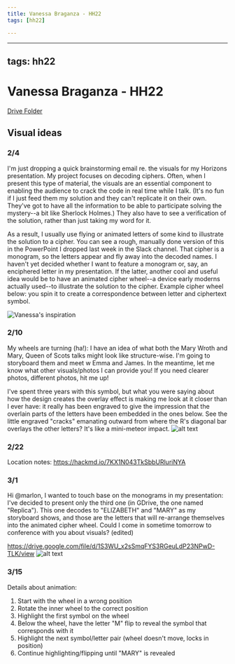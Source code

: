 ```yaml
---
title: Vanessa Braganza - HH22
tags: [hh22]

---
```


---
tags: hh22
---

# Vanessa Braganza - HH22

[Drive Folder](https://drive.google.com/drive/folders/13C5DOzdclDxrVXeriEK1qM0bpNFwc2df?usp=sharing)

## Visual ideas
### 2/4
I'm just dropping a quick brainstorming email re. the visuals for my Horizons presentation. My project focuses on decoding ciphers. Often, when I present this type of material, the visuals are an essential component to enabling the audience to crack the code in real time while I talk. (It's no fun if I just feed them my solution and they can't replicate it on their own. They've got to have all the information to be able to participate solving the mystery--a bit like Sherlock Holmes.) They also have to see a verification of the solution, rather than just taking my word for it.

As a result, I usually use flying or animated letters of some kind to illustrate the solution to a cipher. You can see a rough, manually done version of this in the PowerPoint I dropped last week in the Slack channel. That cipher is a monogram, so the letters appear and fly away into the decoded names. I haven't yet decided whether I want to feature a monogram or, say, an enciphered letter in my presentation. If the latter, another cool and useful idea would be to have an animated cipher wheel--a device early moderns actually used--to illustrate the solution to the cipher. Example cipher wheel below: you spin it to create a correspondence between letter and ciphertext symbol.

![Vanessa's inspiration](https://files.slack.com/files-pri/T0HTW3H0V-F032601ABL7/image__13_.png?pub_secret=17d930a866)

### 2/10
My wheels are turning (ha!): I have an idea of what both the Mary Wroth and Mary, Queen of Scots talks might look like structure-wise. I'm going to storyboard them and meet w Emma and James. In the meantime, let me know what other visuals/photos I can provide you! If you need clearer photos, different photos, hit me up!

I've spent three years with this symbol, but what you were saying about how the design creates the overlay effect is making me look at it closer than I ever have: it really has been engraved to give the impression that the overlain parts of the letters have been embedded in the ones below. See the little engraved "cracks" emanating outward from where the R's diagonal bar overlays the other letters? It's like a mini-meteor impact.
![alt text](https://files.slack.com/files-pri/T0HTW3H0V-F032LKWNKD0/image__14_.png?pub_secret=3662a89d6b)

### 2/22

Location notes: https://hackmd.io/7KX1N043TkSbbURluriNYA

### 3/1
Hi @marlon, I wanted to touch base on the monograms in my presentation: I've decided to present only the third one (in GDrive, the one named "Replica"). This one decodes to "ELIZABETH" and "MARY" as my storyboard shows, and those are the letters that will re-arrange themselves into the animated cipher wheel. Could I come in sometime tomorrow to conference with you about visuals? (edited) 

https://drive.google.com/file/d/1S3WU_x2sSmqFYS3RGeuLdP23NPwD-TLK/view
![alt text](https://files.slack.com/files-pri/T0HTW3H0V-F0350477B1U/replica__decoding___elizabeth___mary__.png?pub_secret=f9f688669f)

### 3/15
Details about animation:

1. Start with the wheel in a wrong position
2. Rotate the inner wheel to the correct position
3. Highlight the first symbol on the wheel
4. Below the wheel, have the letter "M" flip to reveal the symbol that corresponds with it
5. Highlight the next symbol/letter pair (wheel doesn't move, locks in position)
6. Continue highlighting/flipping until "MARY" is revealed